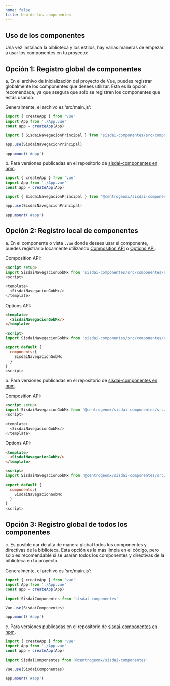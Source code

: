 ```yaml
---
home: false
title: Uso de los componentes
---
```


<section id="Uso">

# Uso de los componentes

Una vez instalada la biblioteca y los estilos, hay varias maneras de empezar a usar los componentes en tu proyecto:

## Opción 1: Registro global de componentes

a. En el archivo de inicialización del proyecto de Vue, puedes registrar globalmente los componentes que desees utilizar. Esta es la opción recomendada, ya que asegura que solo se registren los componentes que estás usando.

Generalmente, el archivo es ‘src/main.js’:

```js
import { createApp } from 'vue'
import App from './App.vue'
const app = createApp(App)

import { SisdaiNavegacionPrincipal } from 'sisdai-componentes/src/componentes'

app.use(SisdaiNavegacionPrincipal)

app.mount('#app')
```

b. Para versiones publicadas en el repositorio de [sisdai-componentes en npm](https://www.npmjs.com/package/sisdai-componentes).

```js
import { createApp } from 'vue'
import App from './App.vue'
const app = createApp(App)

import { SisdaiNavegacionPrincipal } from '@centrogeomx/sisdai-componentes/src/componentes'

app.use(SisdaiNavegacionPrincipal)

app.mount('#app')
```

## Opción 2: Registro local de componentes

a. En el componente o vista `.vue` donde desees usar el componente, puedes registrarlo localmente utilizando [Composition API](https://vuejs.org/api/composition-api-setup.html) o [Options API](https://vuejs.org/api/options-state.html).

Composition API:

```html
<script setup>
import SisdaiNavegacionGobMx from 'sisdai-componentes/src/componentes/navegacion-gob-mx/SisdaiNavegacionGobMx.vue'
<script>

<template>
  <SisdaiNavegacionGobMx/>
</template>
```

Options API:

```html
<template>
  <SisdaiNavegacionGobMx/>
</template>

<script>
import SisdaiNavegacionGobMx from 'sisdai-componentes/src/componentes/navegacion-gob-mx/SisdaiNavegacionGobMx.vue'

export default {
  components:{
    SisdaiNavegacionGobMx
  }
}
<script>
```

b. Para versiones publicadas en el repositorio de [sisdai-componentes en npm](https://www.npmjs.com/package/sisdai-componentes).

Composition API:

```html
<script setup>
import SisdaiNavegacionGobMx from '@centrogeomx/sisdai-componentes/src/componentes/navegacion-gob-mx/SisdaiNavegacionGobMx.vue'
<script>

<template>
  <SisdaiNavegacionGobMx/>
</template>
```

Options API:

```html
<template>
  <SisdaiNavegacionGobMx/>
</template>

<script>
import SisdaiNavegacionGobMx from '@centrogeomx/sisdai-componentes/src/componentes/navegacion-gob-mx/SisdaiNavegacionGobMx.vue'

export default {
  components:{
    SisdaiNavegacionGobMx
  }
}
<script>
```

## Opción 3: Registro global de todos los componentes

c. Es posible dar de alta de manera global todos los componentes y directivas de la biblioteca. Esta opción es la más limpia en el código, pero solo es recomendable si se usarán todos los componentes y directivas de la biblioteca en tu proyecto.

Generalmente, el archivo es ‘src/main.js’:

```js
import { createApp } from 'vue'
import App from './App.vue'
const app = createApp(App)

import SisdaiComponentes from 'sisdai-componentes'

Vue.use(SisdaiComponentes)

app.mount('#app')
```

c. Para versiones publicadas en el repositorio de [sisdai-componentes en npm](https://www.npmjs.com/package/sisdai-componentes).

```js
import { createApp } from 'vue'
import App from './App.vue'
const app = createApp(App)

import SisdaiComponentes from '@centrogeomx/sisdai-componentes'

Vue.use(SisdaiComponentes)

app.mount('#app')
```

</section>